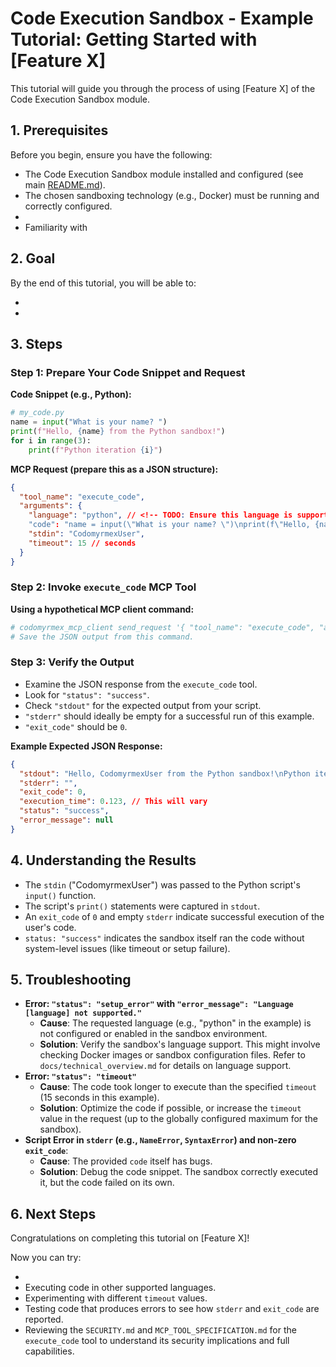 # Code Execution Sandbox - Example Tutorial: Getting Started with [Feature X]

<!-- TODO: Replace '[Feature X]' in the title and throughout this tutorial with a specific, key feature/scenario of the Code Execution Sandbox. 
    The primary feature is code execution via the `execute_code` MCP tool. So, the title should reflect a specific scenario for that.
    Examples: 
    - "Executing a Simple Python Script in the Sandbox"
    - "Running JavaScript with Input and Resource Limits"
    - "Handling Timeouts and Errors from Sandboxed Code" 
-->

This tutorial will guide you through the process of using [Feature X] of the Code Execution Sandbox module.

## 1. Prerequisites

Before you begin, ensure you have the following:

- The Code Execution Sandbox module installed and configured (see main [README.md](../../README.md)).
- The chosen sandboxing technology (e.g., Docker) must be running and correctly configured.
- <!-- TODO: List any specific setup for *this specific tutorial scenario*. 
    E.g., "Ensured Python 3.9 is a supported language in the sandbox configuration." -->
- Familiarity with <!-- TODO: Basic concepts. E.g., "JSON format for MCP requests", "the concept of stdin/stdout/stderr". -->

## 2. Goal

By the end of this tutorial, you will be able to:

- <!-- TODO: State the primary learning objective. E.g., "Successfully execute a Python script that prints to stdout using the `execute_code` MCP tool." -->
- <!-- TODO: Understand the basic workflow of [Feature X]. E.g., "Understand how to structure an `execute_code` request with language, code, and timeout, and how to interpret the JSON response containing stdout, stderr, exit_code, and status." -->

## 3. Steps

### Step 1: Prepare Your Code Snippet and Request

<!-- TODO: Describe how to prepare the code snippet and the MCP request for the tutorial's scenario. -->

**Code Snippet (e.g., Python):**
```python
# my_code.py
name = input("What is your name? ")
print(f"Hello, {name} from the Python sandbox!")
for i in range(3):
    print(f"Python iteration {i}")
```

**MCP Request (prepare this as a JSON structure):**
```json
{
  "tool_name": "execute_code",
  "arguments": {
    "language": "python", // <!-- TODO: Ensure this language is supported by your sandbox setup -->
    "code": "name = input(\"What is your name? \")\nprint(f\"Hello, {name} from the Python sandbox!\")\nfor i in range(3):\n    print(f\"Python iteration {i}\")",
    "stdin": "CodomyrmexUser",
    "timeout": 15 // seconds
  }
}
```

### Step 2: Invoke `execute_code` MCP Tool

<!-- TODO: Provide clear, step-by-step instructions on how to send this MCP request. 
    This depends on how MCP tools are invoked in the project (e.g., via a test client, a specific CLI, or another module). -->

**Using a hypothetical MCP client command:**

```bash
# codomyrmex_mcp_client send_request '{ "tool_name": "execute_code", "arguments": { "language": "python", "code": "name = input(\"What is your name? \")\nprint(f\"Hello, {name} from the Python sandbox!\")\nfor i in range(3):\n    print(f\"Python iteration {i}\")", "stdin": "CodomyrmexUser", "timeout": 15 } }'
# Save the JSON output from this command.
```

### Step 3: Verify the Output

<!-- TODO: Explain how to check if the execution worked correctly by examining the JSON response from the MCP tool. -->

- Examine the JSON response from the `execute_code` tool.
- Look for `"status": "success"`.
- Check `"stdout"` for the expected output from your script.
- `"stderr"` should ideally be empty for a successful run of this example.
- `"exit_code"` should be `0`.

**Example Expected JSON Response:**
```json
{
  "stdout": "Hello, CodomyrmexUser from the Python sandbox!\nPython iteration 0\nPython iteration 1\nPython iteration 2\n",
  "stderr": "",
  "exit_code": 0,
  "execution_time": 0.123, // This will vary
  "status": "success",
  "error_message": null
}
```

## 4. Understanding the Results

<!-- TODO: Briefly explain the output. How stdin was used, what stdout/stderr/exit_code signify in this context. -->
- The `stdin` ("CodomyrmexUser") was passed to the Python script's `input()` function.
- The script's `print()` statements were captured in `stdout`.
- An `exit_code` of `0` and empty `stderr` indicate successful execution of the user's code.
- `status: "success"` indicates the sandbox itself ran the code without system-level issues (like timeout or setup failure).

## 5. Troubleshooting

- **Error: `"status": "setup_error"` with `"error_message": "Language [language] not supported."`**
  - **Cause**: The requested language (e.g., "python" in the example) is not configured or enabled in the sandbox environment.
  - **Solution**: Verify the sandbox's language support. This might involve checking Docker images or sandbox configuration files. Refer to `docs/technical_overview.md` for details on language support.
- **Error: `"status": "timeout"`**
  - **Cause**: The code took longer to execute than the specified `timeout` (15 seconds in this example).
  - **Solution**: Optimize the code if possible, or increase the `timeout` value in the request (up to the globally configured maximum for the sandbox).
- **Script Error in `stderr` (e.g., `NameError`, `SyntaxError`) and non-zero `exit_code`**: 
  - **Cause**: The provided `code` itself has bugs.
  - **Solution**: Debug the code snippet. The sandbox correctly executed it, but the code failed on its own.

<!-- TODO: Add other common issues specific to this tutorial's scenario or the `execute_code` tool. -->

## 6. Next Steps

Congratulations on completing this tutorial on [Feature X]!

Now you can try:
- <!-- TODO: Suggest next steps relevant to the Code Execution Sandbox. -->
- Executing code in other supported languages.
- Experimenting with different `timeout` values.
- Testing code that produces errors to see how `stderr` and `exit_code` are reported.
- Reviewing the `SECURITY.md` and `MCP_TOOL_SPECIFICATION.md` for the `execute_code` tool to understand its security implications and full capabilities. 